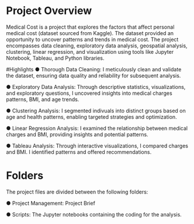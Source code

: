 # Project Overview
Medical Cost is a project that explores the factors that affect personal medical cost (dataset sourced from Kaggle). The dataset provided an opportunity to uncover patterns and trends in medical cost. The project encompasses data cleaning, exploratory data analysis, geospatial analysis, clustering, linear regression, and visualization using tools like Jupyter Notebook, Tableau, and Python libraries.

#Highlights
● Thorough Data Cleaning: I meticulously clean and validate the dataset, ensuring data quality and reliability for subsequent analysis.

● Exploratory Data Analysis: Through descriptive statistics, visualizations, and exploratory questions, I uncovered insights into medical charges patterns, BMI, and age trends.

● Clustering Analysis: I segmented indivuals into distinct groups based on age and health patterns, enabling targeted strategies and optimization.

● Linear Regression Analysis: I examined the relationship between medical charges and BMI, providing insights and potential patterns.

● Tableau Analysis: Through interactive visualizations, I compared charges and BMI. I identified patterns and offered recommendations.

# Folders
The project files are divided between the following folders:

●  Project Management: Project Brief

●  Scripts: The Jupyter notebooks containing the coding for the analysis.
